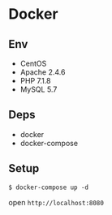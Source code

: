# Docker 

## Env

- CentOS
- Apache 2.4.6
- PHP 7.1.8
- MySQL 5.7


## Deps

- docker
- docker-compose

## Setup

```
$ docker-compose up -d 
```

open `http://localhost:8080`
